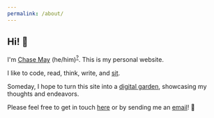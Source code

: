 ```yaml
---
permalink: /about/
---
```


## Hi! 👋

I'm [Chase May](https://github.com/clmay) (he/him)<sup>[?](https://pronouns.org/what-and-why)</sup>. This is my
personal website.

I like to code, read, think, write, and [sit](https://www.sotozen.com/eng/practice/zazen/advice/fukanzanzeng.html).

Someday, I hope to turn this site into a [digital garden](https://github.com/MaggieAppleton/digital-gardeners),
showcasing my thoughts and endeavors.

Please feel free to get in touch [here](https://github.com/clmay/clmay/discussions/categories/say-hello) or by sending
me an [email](mailto:hello@clm.dev)! 🙏
